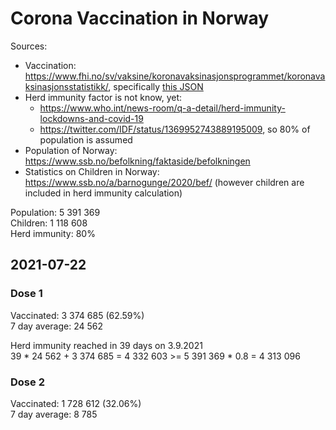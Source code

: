 # Corona Vaccination in Norway

Sources:

- Vaccination: <https://www.fhi.no/sv/vaksine/koronavaksinasjonsprogrammet/koronavaksinasjonsstatistikk/>, specifically [this JSON](https://www.fhi.no/api/chartdata/api/99119)
- Herd immunity factor is not know, yet:
  - <https://www.who.int/news-room/q-a-detail/herd-immunity-lockdowns-and-covid-19>
  - <https://twitter.com/IDF/status/1369952743889195009>, so 80% of population is assumed
- Population of Norway: <https://www.ssb.no/befolkning/faktaside/befolkningen>
- Statistics on Children in Norway: https://www.ssb.no/a/barnogunge/2020/bef/ (however children are included in herd immunity calculation)

Population: 5 391 369  
Children: 1 118 608  
Herd immunity: 80%  

## 2021-07-22

### Dose 1

Vaccinated: 3 374 685 (62.59%)  
7 day average: 24 562

Herd immunity reached in 39 days on 3.9.2021  
39 * 24 562 + 3 374 685 = 4 332 603 >= 5 391 369 * 0.8 = 4 313 096

### Dose 2

Vaccinated: 1 728 612 (32.06%)  
7 day average: 8 785

